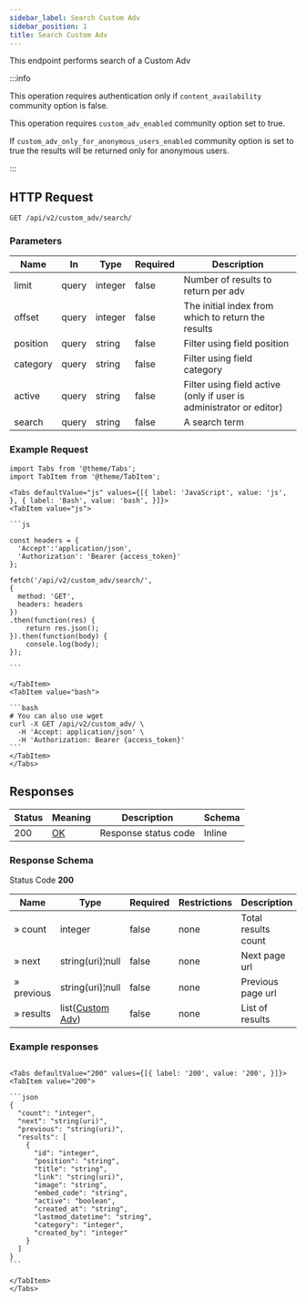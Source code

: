 ```yaml
---
sidebar_label: Search Custom Adv
sidebar_position: 1
title: Search Custom Adv
---
```


This endpoint performs search of a Custom Adv


:::info

This operation requires authentication only if `content_availability` community option is false.

This operation requires `custom_adv_enabled` community option set to true.

If `custom_adv_only_for_anonymous_users_enabled` community option is set to true the results will be returned only for anonymous users.

:::


## HTTP Request

`GET /api/v2/custom_adv/search/`

### Parameters

|Name|In|Type|Required|Description|
|---|---|---|---|---|
|limit|query|integer|false|Number of results to return per adv|
|offset|query|integer|false|The initial index from which to return the results|
|position|query|string|false|Filter using field position|
|category|query|string|false|Filter using field category|
|active|query|string|false|Filter using field active (only if user is administrator or editor)|
|search|query|string|false|A search term|


### Example Request

````mdx-code-block
import Tabs from '@theme/Tabs';
import TabItem from '@theme/TabItem';

<Tabs defaultValue="js" values={[{ label: 'JavaScript', value: 'js', }, { label: 'Bash', value: 'bash', }]}>
<TabItem value="js">

```js

const headers = {
  'Accept':'application/json',
  'Authorization': 'Bearer {access_token}'
};

fetch('/api/v2/custom_adv/search/',
{
  method: 'GET',
  headers: headers
})
.then(function(res) {
    return res.json();
}).then(function(body) {
    console.log(body);
});

```

</TabItem>
<TabItem value="bash">

```bash
# You can also use wget
curl -X GET /api/v2/custom_adv/ \
  -H 'Accept: application/json' \
  -H 'Authorization: Bearer {access_token}'
```
</TabItem>
</Tabs>
````

## Responses

|Status|Meaning|Description|Schema|
|---|---|---|---|
|200|[OK](https://tools.ietf.org/html/rfc7231#section-6.3.1)|Response status code|Inline|

### Response Schema

Status Code **200**

|Name|Type|Required|Restrictions|Description|
|---|---|---|---|---|
|» count|integer|false|none|Total results count|
|» next|string(uri)¦null|false|none|Next page url|
|» previous|string(uri)¦null|false|none|Previous page url|
|» results|list([Custom Adv](/docs/apireference/v2/schemas/custom_adv))|false|none|List of results|

### Example responses


````mdx-code-block

<Tabs defaultValue="200" values={[{ label: '200', value: '200', }]}>
<TabItem value="200">

```json
{
  "count": "integer",
  "next": "string(uri)",
  "previous": "string(uri)",
  "results": [ 
    {
      "id": "integer",
      "position": "string",
      "title": "string",
      "link": "string(uri)",
      "image": "string",
      "embed_code": "string",
      "active": "boolean",
      "created_at": "string",
      "lastmod_datetime": "string",
      "category": "integer",
      "created_by": "integer"
    }
  ]
}
```

</TabItem>
</Tabs>
````




